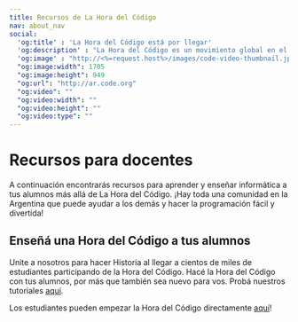 ```yaml
---
title: Recursos de La Hora del Código
nav: about_nav
social:
  'og:title' : 'La Hora del Código está por llegar'
  'og:description' : "La Hora del Código es un movimiento global en el que participan decenas de millones de estudiantes en más de 180 países y en más de 30 idiomas, con edades entre 4 y 104 años."
  'og:image' : "http://<%=request.host%>/images/code-video-thumbnail.jpg"
  "og:image:width": 1705
  "og:image:height": 949
  "og:url": "http://ar.code.org"
  "og:video": ""
  "og:video:width": ""
  "og:video:height": ""
  "og:video:type": ""
---
```


# Recursos para docentes

A continuación encontrarás recursos para aprender y enseñar informática a tus alumnos más allá de La Hora del Código. ¡Hay toda una comunidad en la Argentina que puede ayudar a los demás y hacer la programación fácil y divertida! 

## Enseñá una Hora del Código a tus alumnos 

Unite a nosotros para hacer Historia al llegar a cientos de miles de estudiantes participando de la Hora del Código. Hacé la Hora del Código con tus alumnos, por más que también sea nuevo para vos. Probá nuestros tutoriales [aquí](/learn).

Los estudiantes pueden empezar la Hora del Código directamente [aquí](/learn)!
